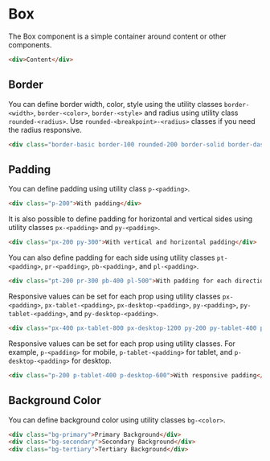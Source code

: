 # Box

The Box component is a simple container around content or other components.

```html
<div>Content</div>
```

## Border

You can define border width, color, style using the utility classes `border-<width>`, `border-<color>`, `border-<style>`
and radius using utility class `rounded-<radius>`. Use `rounded-<breakpoint>-<radius>` classes if you need the radius responsive.

```html
<div class="border-basic border-100 rounded-200 border-solid border-dashed">Without radius</div>
```

## Padding

You can define padding using utility class `p-<padding>`.

```html
<div class="p-200">With padding</div>
```

It is also possible to define padding for horizontal and vertical sides using utility classes `px-<padding>` and `py-<padding>`.

```html
<div class="px-200 py-300">With vertical and horizontal padding</div>
```

You can also define padding for each side using utility classes `pt-<padding>`, `pr-<padding>`, `pb-<padding>`, and `pl-<padding>`.

```html
<div class="pt-200 pr-300 pb-400 pl-500">With padding for each direction</div>
```

Responsive values can be set for each prop using utility classes `px-<padding>`, `px-tablet-<padding>`, `px-desktop-<padding>`, `py-<padding>`, `py-tablet-<padding>`, and `py-desktop-<padding>`.

```html
<div class="px-400 px-tablet-800 px-desktop-1200 py-200 py-tablet-400 py-desktop-600">With responsive padding</div>
```

Responsive values can be set for each prop using utility classes. For example, `p-<padding>` for mobile, `p-tablet-<padding>` for tablet, and `p-desktop-<padding>` for desktop.

```html
<div class="p-200 p-tablet-400 p-desktop-600">With responsive padding</div>
```

## Background Color

You can define background color using utility classes `bg-<color>`.

```html
<div class="bg-primary">Primary Background</div>
<div class="bg-secondary">Secondary Background</div>
<div class="bg-tertiary">Tertiary Background</div>
```

